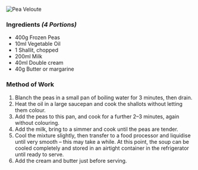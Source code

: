 ![Pea Veloute](resource:assets/images/stocksoupssauces/pea_veloute.png)

### **Ingredients** *(4 Portions)*
- 400g Frozen Peas
- 10ml Vegetable Oil
- 1 Shallit, chopped
- 200ml Milk
- 40ml Double cream
- 40g Butter or margarine

### **Method of Work**
1. Blanch the peas in a small pan of boiling water for
3 minutes, then drain.
2. Heat the oil in a large saucepan and cook the
shallots without letting them colour.
3. Add the peas to this pan, and cook for a further
2–3 minutes, again without colouring.
4. Add the milk, bring to a simmer and cook until the
peas are tender.
5. Cool the mixture slightly, then transfer to a food
processor and liquidise until very smooth – this
may take a while. At this point, the soup can
be cooled completely and stored in an airtight
container in the refrigerator until ready to serve.
6. Add the cream and butter just before serving.